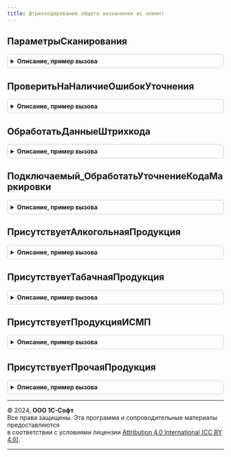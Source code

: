 ```yaml
---
title: Штрихкодирование общего назначения ис клиент
---
```



## ПараметрыСканирования
<details style="margin: 1em 0; padding: 0.5em; border: 1px solid #ccc; border-radius: 6px;">

<summary style="font-weight: bold; cursor: pointer;">Описание, пример вызова</summary>

```bsl

// Выполняет инициализацию и заполнение параметров сканирования по переданному контексту.
// Параметры сканирования необходимы для анализа и обработки штрихкодов маркируемой продукции.
//
// Параметры:
//  Контекст - Неопределено, ДокументСсылка, ФормаКлиентскогоПриложения - Источник данных для формирования параметров сканирования.
//  ФормаВыбора - ФормаКлиентскогоПриложения - Форма
//  ВидПродукции - ПеречислениеСсылка.ВидыПродукцииИС - Вид продукции
//  ПараметрыРежимаИсправленияОшибок - Структура - Параметры режима исправления ошибок
//
// Возвращаемое значение:
//  См. ШтрихкодированиеОбщегоНазначенияИСКлиентСервер.БазовыеПараметрыСканирования
Функция ПараметрыСканирования(Контекст = Неопределено, ФормаВыбора = Неопределено, ВидПродукции = Неопределено, ПараметрыРежимаИсправленияОшибок = Неопределено) Экспорт
```

Пример вызова
```bsl
Результат = ШтрихкодированиеОбщегоНазначенияИСКлиент.ПараметрыСканирования(Контекст, ФормаВыбора, ВидПродукции, ПараметрыРежимаИсправленияОшибок);
```
</details>

## ПроверитьНаНаличиеОшибокУточнения
<details style="margin: 1em 0; padding: 0.5em; border: 1px solid #ccc; border-radius: 6px;">

<summary style="font-weight: bold; cursor: pointer;">Описание, пример вызова</summary>

```bsl

Функция ПроверитьНаНаличиеОшибокУточнения(ПараметрыСканирования, РезультатВыбораДанныеШтрихкода, ДанныеУточнения) Экспорт
```

Пример вызова
```bsl
Результат = ШтрихкодированиеОбщегоНазначенияИСКлиент.ПроверитьНаНаличиеОшибокУточнения(ПараметрыСканирования, РезультатВыбораДанныеШтрихкода, ДанныеУточнения) 
```
</details>

## ОбработатьДанныеШтрихкода
<details style="margin: 1em 0; padding: 0.5em; border: 1px solid #ccc; border-radius: 6px;">

<summary style="font-weight: bold; cursor: pointer;">Описание, пример вызова</summary>

```bsl

// Выполняет обработку штрихкода. Вызывается из формы проверки и подбора маркируемой продукции.
//
// Параметры:
//  ЗавершениеОбработки - Строка - Имя описания оповещения - обработчика формы, которое произойдет при завершении обработки.
//  Форма - ФормаКлиентскогоПриложения - форма, в которой отсканирован штрихкод.
//  ДанныеШтрихкода - Структура - структура с ключами:
//   * Штрихкод - Строка - считанный штрихкод,
//   * Количество - Число - количество упаковок.
//  ПараметрыСканирования - См. ПараметрыСканирования
//  ДанныеРазбора - см. РазборКодаМаркировкиИССлужебныйКлиентСервер.НовыйРезультатРазбораКодаМаркировки
//  ДополнительныеПараметры - Структура
Процедура ОбработатьДанныеШтрихкода(ЗавершениеОбработки, Форма, ДанныеШтрихкода, ПараметрыСканирования = Неопределено, ДанныеРазбора = Неопределено, ДополнительныеПараметры = Неопределено) Экспорт
```

Пример вызова
```bsl
ШтрихкодированиеОбщегоНазначенияИСКлиент.ОбработатьДанныеШтрихкода(ЗавершениеОбработки, Форма, ДанныеШтрихкода, ПараметрыСканирования, ДанныеРазбора, ДополнительныеПараметры);
```
</details>

## Подключаемый_ОбработатьУточнениеКодаМаркировки
<details style="margin: 1em 0; padding: 0.5em; border: 1px solid #ccc; border-radius: 6px;">

<summary style="font-weight: bold; cursor: pointer;">Описание, пример вызова</summary>

```bsl

Функция Подключаемый_ОбработатьУточнениеКодаМаркировки(Форма) Экспорт
```

Пример вызова
```bsl
Результат = ШтрихкодированиеОбщегоНазначенияИСКлиент.Подключаемый_ОбработатьУточнениеКодаМаркировки(Форма) 
```
</details>

## ПрисутствуетАлкогольнаяПродукция
<details style="margin: 1em 0; padding: 0.5em; border: 1px solid #ccc; border-radius: 6px;">

<summary style="font-weight: bold; cursor: pointer;">Описание, пример вызова</summary>

```bsl

// Выполняет проверку в переданном массиве "ВидыПродукции" наличие элемента алкогольной продукции.
//
// Параметры:
//  ВидыПродукции - Массив из ПеречислениеСсылка.ВидыПродукцииИС - Вид продукции ИС.
//  ПараметрыСканирования - (см. ПараметрыСканирования)
// Возвращаемое значение:
//  Булево - Истина, если в переданном массиве найден элемент перечисления алкогольная продукция.
Функция ПрисутствуетАлкогольнаяПродукция(ВидыПродукции, ПараметрыСканирования) Экспорт
```

Пример вызова
```bsl
Результат = ШтрихкодированиеОбщегоНазначенияИСКлиент.ПрисутствуетАлкогольнаяПродукция(ВидыПродукции, ПараметрыСканирования) 
```
</details>

## ПрисутствуетТабачнаяПродукция
<details style="margin: 1em 0; padding: 0.5em; border: 1px solid #ccc; border-radius: 6px;">

<summary style="font-weight: bold; cursor: pointer;">Описание, пример вызова</summary>

```bsl

// Выполняет проверку в переданном массиве "ВидыПродукции" наличие элемента табачной продукции.
//
// Параметры:
//  ВидыПродукции - Массив из ПеречислениеСсылка.ВидыПродукцииИС - Вид продукции ИС.
// Возвращаемое значение:
//  Булево - Истина, если в переданном массиве найден элемент перечисления табачная продукция.
Функция ПрисутствуетТабачнаяПродукция(ВидыПродукции) Экспорт
```

Пример вызова
```bsl
Результат = ШтрихкодированиеОбщегоНазначенияИСКлиент.ПрисутствуетТабачнаяПродукция(ВидыПродукции) 
```
</details>

## ПрисутствуетПродукцияИСМП
<details style="margin: 1em 0; padding: 0.5em; border: 1px solid #ccc; border-radius: 6px;">

<summary style="font-weight: bold; cursor: pointer;">Описание, пример вызова</summary>

```bsl

// Выполняет проверку в переданном массиве "ВидыПродукции" наличие элемента продукции ИСМП.
//
// Параметры:
//  ВидыПродукции - Массив из ПеречислениеСсылка.ВидыПродукцииИС - Вид продукции ИС.
//  ВключатьТабачнуюПродукцию - Булево - Признак включения табачной продукции
//  ВключатьМолочнуюПродукцию - Булево - Признак вкючения молочной продукции
// Возвращаемое значение:
//  Булево - Истина, если в переданном массиве найден элемент перечисления обувная продукция.
Функция ПрисутствуетПродукцияИСМП(ВидыПродукции, ВключатьТабачнуюПродукцию = Ложь, ВключатьМолочнуюПродукцию = Истина) Экспорт
```

Пример вызова
```bsl
Результат = ШтрихкодированиеОбщегоНазначенияИСКлиент.ПрисутствуетПродукцияИСМП(ВидыПродукции, ВключатьТабачнуюПродукцию, ВключатьМолочнуюПродукцию);
```
</details>

## ПрисутствуетПрочаяПродукция
<details style="margin: 1em 0; padding: 0.5em; border: 1px solid #ccc; border-radius: 6px;">

<summary style="font-weight: bold; cursor: pointer;">Описание, пример вызова</summary>

```bsl

// Выполняет проверку в переданном массиве "ВидыПродукции" наличие элемента с пустым видом продукции.
//
// Параметры:
//  ВидыПродукции - Массив из ПеречислениеСсылка.ВидыПродукцииИС - Вид продукции ИС.
// Возвращаемое значение:
//  Булево - Истина, если в переданном массиве найден элемент перечисления пустая ссылка.
Функция ПрисутствуетПрочаяПродукция(ВидыПродукции) Экспорт
```

Пример вызова
```bsl
Результат = ШтрихкодированиеОбщегоНазначенияИСКлиент.ПрисутствуетПрочаяПродукция(ВидыПродукции) 
```
</details>

---

© 2024, **ООО 1С-Софт**  
Все права защищены. Эта программа и сопроводительные материалы предоставляются  
в соответствии с условиями лицензии [Attribution 4.0 International (CC BY 4.0)](https://creativecommons.org/licenses/by/4.0/legalcode).

---
